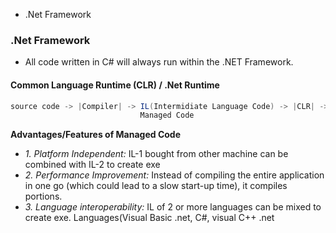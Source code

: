 - .Net Framework

### .Net Framework
- All code written in C# will always run within the .NET Framework.

#### Common Language Runtime (CLR) / .Net Runtime
```c#
source code -> |Compiler| -> IL(Intermidiate Language Code) -> |CLR| -> Platform specific code
                             Managed Code
```
**Advantages/Features of Managed Code**
- _1. Platform Independent:_ IL-1 bought from other machine can be combined with IL-2 to create exe
- _2. Performance Improvement:_ Instead of compiling the entire application in one go (which could lead to a slow start-up time), it compiles portions.
- _3. Language interoperability:_ IL of 2 or more languages can be mixed to create exe. Languages(Visual Basic .net, C#, visual C++ .net
